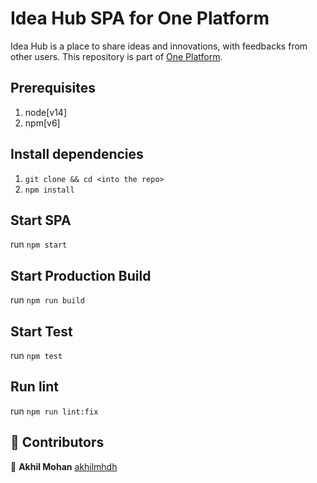 # Idea Hub SPA for One Platform

Idea Hub is a place to share ideas and innovations, with feedbacks from other users. This repository is part of [One Platform](https://github.com/1-Platform/one-platform).

## Prerequisites

1. node[v14]
2. npm[v6]

## Install dependencies

1. `git clone && cd <into the repo>`
2. `npm install`

## Start SPA

run `npm start`

## Start Production Build

run `npm run build`

## Start Test

run `npm test`

## Run lint

run `npm run lint:fix`

## 🤝 Contributors

👤 **Akhil Mohan** [akhilmhdh](https://github.com/akhilmhdh)
